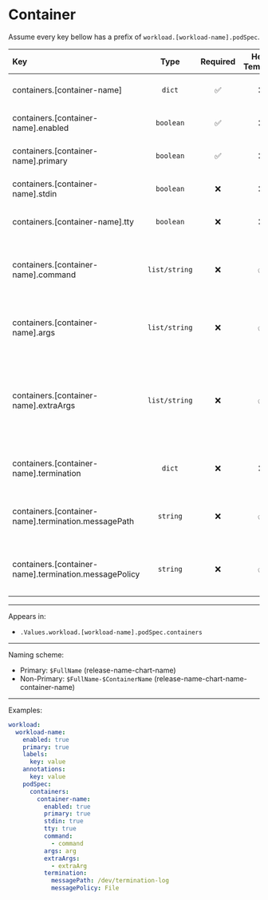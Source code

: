 # Container

Assume every key bellow has a prefix of `workload.[workload-name].podSpec`.

| Key                                                   |     Type      | Required | Helm Template | Default | Description                                                                                    |
| :---------------------------------------------------- | :-----------: | :------: | :-----------: | :-----: | :--------------------------------------------------------------------------------------------- |
| containers.[container-name]                           |    `dict`     |    ✅    |      ❌       |  `{}`   | Define the container as dict                                                                   |
| containers.[container-name].enabled                   |   `boolean`   |    ✅    |      ❌       | `false` | Enables or Disables the container                                                              |
| containers.[container-name].primary                   |   `boolean`   |    ✅    |      ❌       | `false` | Sets the container as primary                                                                  |
| containers.[container-name].stdin                     |   `boolean`   |    ❌    |      ❌       | `false` | whether to enable stdin or not                                                                 |
| containers.[container-name].tty                       |   `boolean`   |    ❌    |      ❌       | `false` | whether to enable tty or not                                                                   |
| containers.[container-name].command                   | `list/string` |    ❌    |      ✅       |  `[]`   | Define command(s). If it's single, can be defined as string                                    |
| containers.[container-name].args                      | `list/string` |    ❌    |      ✅       |  `[]`   | Define arg(s). If it's single, can be defined as string                                        |
| containers.[container-name].extraArgs                 | `list/string` |    ❌    |      ✅       |  `[]`   | Define extraArg(s). Those are appended after the `args`. Useful for user defined args from GUI |
| containers.[container-name].termination               |    `dict`     |    ❌    |      ❌       |  `{}`   | Define termination for the container                                                           |
| containers.[container-name].termination.messagePath   |   `string`    |    ❌    |      ✅       |  `""`   | Define termination message path for the container                                              |
| containers.[container-name].termination.messagePolicy |   `string`    |    ❌    |      ✅       |  `""`   | Define termination message policy for the container                                            |

---

Appears in:

- `.Values.workload.[workload-name].podSpec.containers`

---

Naming scheme:

- Primary: `$FullName` (release-name-chart-name)
- Non-Primary: `$FullName-$ContainerName` (release-name-chart-name-container-name)

---

Examples:

```yaml
workload:
  workload-name:
    enabled: true
    primary: true
    labels:
      key: value
    annotations:
      key: value
    podSpec:
      containers:
        container-name:
          enabled: true
          primary: true
          stdin: true
          tty: true
          command:
            - command
          args: arg
          extraArgs:
            - extraArg
          termination:
            messagePath: /dev/termination-log
            messagePolicy: File
```
